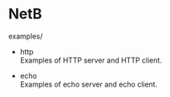 # NetB

examples/

- http  
Examples of HTTP server and HTTP client.

- echo    
Examples of echo server and echo client.
